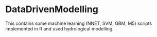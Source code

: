 # DataDrivenModelling
This contains some machine learning (NNET, SVM, GBM, M5) scripts implemented in R and used hydrological modelling  
